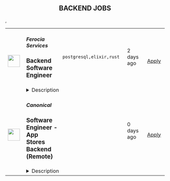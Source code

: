 <div align="center"><h2>BACKEND JOBS</h2></div><table><tr>
                <td width="100" height="100" rowspan="2">
                    <img src="https://remotive.com/job/1937196/logo" width="38px" height="auto">
                </td>
                <td width="300">
                    <h5>Ferocia Services</h5>
                    <h3>Backend Software Engineer</h3>
                </td>
                <td width="300">
                    <code>postgresql,elixir,rust</code>
                </td>
                <td width="200">
                <text>2 days ago</text>
                </td>
                <td width="100" rowspan="2">
                <a href="https://remotive.com/remote-jobs/software-dev/backend-software-engineer-1937196" align="right" target="_blank">Apply</a>
                </td>
            </tr>
            <tr>
                <td colspan="3">
                <details><summary>Description</summary>
                <p><strong>About Us</strong></p>
<p>We are a stealth-mode startup at the forefront of developing innovative software solutions focused on enhancing productivity and mental health. Our mission is to leverage technology to create tools that not only improve efficiency but also support the well-being of our users. Given our current status and the pending trademark of our unique solution, we are limited in the details we can share. However, we are on the lookout for creative and talented individuals who are ready to dive into a challenging and rewarding project with us.</p>
<p><strong>Role Summary</strong></p>
<p>We are seeking a mid-level Backend Software Engineer to join our pioneering team. This contract position is an excellent opportunity for a self-managed individual with startup experience and a strong foundation in TypeScript and full-stack development. You will play a crucial role in the development of our web application, focusing on creating intuitive, robust, and scalable features that deliver outstanding user experiences in the realms of productivity and mental health.</p>
<div class="h2">Tasks</div>
<ul style="">
<li style="">Design, develop, and maintain our innovative backend application, focusing on sync and async data processing on a REST API as well as data consuming data on Apache Kafka.</li>
<li style="">Utilize Rust or Elixir, PostgreSQL, REST API, Apache Kafka and be able to interact with several other APIs.</li>
<li style="">Design database schemas and migrations to ensure that new features are deployed with 0 downtime.</li>
<li style="">Implement secure, efficient, and scalable solutions using best practices in software development.</li>
<li style="">Ensure the performance, quality, and responsiveness of applications.</li>
<li style="">Identify and correct bottlenecks and fix bugs.</li>
<li style="">Help maintain code quality, organization, and automatization.</li>
</ul>
<div class="h2">Requirements</div>
<ul style="">
<li style="">Proven experience as a Full Stack Software Engineer with a strong focus on Rust, Elixir, or another functional programming language and web application development.</li>
<li style="">Be able to work in a self-managed environment with excellent written communication in English.</li>
<li style="">Strong experience with RDBMS and database migrations.</li>
<li style="">Strong experience building async applications with Apache Kafka</li>
<li style="">Ability to work independently in a fully remote setting, using your own equipment.</li>
<li style="">Excellent problem-solving skills and the ability to perform well in a fast-paced environment.</li>
<li style="">A portfolio of projects demonstrating your skill set and experience.</li>
</ul>
<div class="h2">Benefits</div>
<ul style="">
<li style="">
<p>A fully remote work environment with flexible hours.</p>
</li>
<li style="">
<p>An opportunity to be part of a groundbreaking startup and make a significant impact on our innovative product and community.</p>
</li>
<li style="">
<p>Competitive compensation and opportunity for growth.</p>
</li>
<li style="">
<p>This is a contract position with an initial term of three months.</p>
</li>
<li style="">
<p>The contract may be extended or transitioned into a permanent role based on performance and project needs.</p>
</li>
</ul>
<div class="h1">About the company</div>
<p>Ferocia Services is a versatile technology and management consulting firm dedicated to solving complex challenges for clients across diverse industries. As part of the Ferocia Group, we leverage deep expertise to deliver innovative solutions tailored to the needs of our portfolio companies and external clients.</p>
<p>We specialize in consumer software, SaaS, finance, management, product design, and management. Whether optimizing business processes, designing innovative products, or implementing advanced software solutions, we focus on delivering measurable results.</p>
<p>Innovation and collaboration are at the heart of our approach. We stay ahead of industry trends to equip our clients with the tools and knowledge needed to thrive in a competitive landscape. From start-ups to established enterprises, Ferocia Services empowers businesses to achieve their objectives with confidence, turning challenges into opportunities for success.</p>
<img src="https://remotive.com/job/track/1937196/blank.gif?source=public_api" alt=""/>
                </details>
                </td>
            </tr>,<tr>
                <td width="100" height="100" rowspan="2">
                    <img src="https://pbs.twimg.com/profile_images/1673959375340290050/x7pNtXQ7_400x400.jpg" width="38px" height="auto">
                </td>
                <td width="300">
                    <h5>Canonical</h5>
                    <h3>Software Engineer - App Stores Backend (Remote)</h3>
                </td>
                <td width="300">
                    <code></code>
                </td>
                <td width="200">
                <text>0 days ago</text>
                </td>
                <td width="100" rowspan="2">
                <a href="https://canonical.com/careers/3159992" align="right" target="_blank">Apply</a>
                </td>
            </tr>
            <tr>
                <td colspan="3">
                <details><summary>Description</summary>
                
      <h2><strong>Summary</strong></h2>
<p>This is an exciting opportunity for an exceptionalxperienced software engineer passionate about open source software, Linux, and Web Services at scale. Come build a rewarding, meaningful career working with the best and brightest people in technology at Canonical, a growing international software company.</p>
<p>Canonical's Store team develops and operates a large system of backend services that power the <a href="https://snapcraft.io/store">Snap Store</a> and <a href="https://charmhub.io/">Charmhub.io</a> marketplaces. Our services are built primarily in Python, with a bit of Golang.</p>
<p>We have some exciting challenges ahead including continuing to scale our production architecture, significantly expanding the range of software we can deliver through the system powering our marketplaces, and enhancing our offering for the booming world of IoT and for large Enterprise solutions.</p>
<p>If you have a passion for clean APIs, have a bias towards shipping, and believe that automated tests are the key to higher velocity and reliability, you'll fit right in.</p>
<h2><strong>What you’ll do</strong></h2>
<ul>
<li>Collaborate remotely with a globally distributed team.</li>
<li>Write clean web service APIs to support both CLI and web frontend clients, using Python (and optionally Golang).</li>
<li>Design and implement new features and enhancements from spec to production and ongoing operations at scale.</li>
<li>Review code and technical designs produced by other engineers.</li>
<li>Discuss ideas and collaborate on finding good solutions.</li>
<li>Work remotely with global travel for 2 to 4 weeks for internal and external events.</li>
</ul>
<h2><strong>Who you are</strong></h2>
<ul>
<li>You have demonstrated professional proficiency in developing public-facing APIs and web applications using Python.</li>
<li>You have a broad technology base but favour backend code and infrastructure.</li>
<li>You know your way around relational and non-relational databases and can effectively design data models that perform well, and tune queries to access them.</li>
<li>You are comfortable with Ubuntu as a development and deployment platform.</li>
<li>You have demonstrated strong academic performance in Computer Science, STEM or a similar degree.</li>
<li>You love technology and working with a diverse set of talented people.</li>
<li>You are curious, flexible, articulate, and accountable.</li>
<li>You value soft skills and are passionate, enterprising, thoughtful, and self-motivated.</li>
</ul>
<h2><strong>About Canonical</strong></h2>
<p>Canonical is a growing, international software company that works with the open-source community to deliver Ubuntu -- the world’s #1 cloud operating system. Our mission is to realise the potential of free software in the lives of individuals and organisations. Our services are helping businesses worldwide to reduce costs, improve efficiency and enhance security with Ubuntu.&nbsp; Canonical is a unique tech company - global, remote-first, open source, with 700 professionals across 50 countries - we want to be the world’s best, not biggest, global software company. With almost every team remote by default, Canonical sets the pace on the 21st-century digital workplace.</p>
<h3><strong>What Canonical offers:</strong></h3>
<ul>
<li>Work from home</li>
<li>Learning and development allowances</li>
<li>Competitive salary</li>
<li>Annual compensation review</li>
<li>Recognition rewards</li>
<li>Generous annual leave</li>
<li>Paid maternity, paternity and sick leave</li>
<li>Priority Pass for travel</li>
<li>Exposure to international business and technology</li>
</ul>
<p><em>We are proud to foster a workplace free from discrimination. Diversity of experience, perspectives, and background create a better work environment and better products. Whatever your identity, we will give your application fair consideration.</em></p>
<p>#LI-remote</p>
<p>#stack</p><p>Requisition ID: 545</p><p></p>
    
                </details>
                </td>
            </tr>,<tr>
                <td width="100" height="100" rowspan="2">
                    <img src="https://yt3.googleusercontent.com/8szApiN8P0n8pp0GeXj_z9R4Wh1gJBGW5OJZDocvTtvuCF69U0Q4h2lXDct74mL2_F7vuUwKMA" width="38px" height="auto">
                </td>
                <td width="300">
                    <h5>BioRender</h5>
                    <h3>Senior Backend Software Engineer, Search and Recommendations</h3>
                </td>
                <td width="300">
                    <code></code>
                </td>
                <td width="200">
                <text>0 days ago</text>
                </td>
                <td width="100" rowspan="2">
                <a href="https://jobs.ashbyhq.com/biorender/7576bd79-25f6-4f24-b785-af5f9db103cd" align="right" target="_blank">Apply</a>
                </td>
            </tr>
            <tr>
                <td colspan="3">
                <details><summary>Description</summary>
                <p style="min-height:1.5em">At BioRender, our mission is to accelerate the world’s ability to learn, discover and communicate science. We are passionate about democratizing science communication in order to accelerate scientific discovery and understanding. We're looking for amazing people to help create the world’s go-to-place and platform where science is communicated. Come join us!</p><p style="min-height:1.5em">We’re hiring a Senior Backend Engineer on our <strong>Search and Recommendations team</strong> to join our mission in democratizing science communication. </p><p style="min-height:1.5em">#LI-DNI</p><p style="min-height:1.5em"><strong>You will:</strong></p><ul style="min-height:1.5em"><li><p style="min-height:1.5em">Be a foundational member of a cross-functional team, working closely with product, design, data science, and science experts to achieve our mission.</p></li><li><p style="min-height:1.5em">Build backend services.Integrate with third-party systems like Algolia (search product) and work with creative team to enrich data sets.</p></li><li><p style="min-height:1.5em">Contribute to process improvements, hiring/onboarding procedures, enhancing product quality, and optimizing our codebase for ease of use and flexibility.</p></li><li><p style="min-height:1.5em">Successfully deliver substantial projects with a high level of quality, typically spanning 3 to 6 months.</p></li></ul><p style="min-height:1.5em"><strong>Our ideal fit brings:</strong></p><ul style="min-height:1.5em"><li><p style="min-height:1.5em">A strong background in backend engineering, with a knack for creating high-performing APIs capable of handling high volumes, especially for search requests.</p></li><li><p style="min-height:1.5em">Experience with large data sets and adept at managing data flow between online and offline systems, with related experience with data event streaming technologies like Kinesis, Kafka, Redpanda, Spark, Flink, etc.</p></li><li><p style="min-height:1.5em">Functional knowledge of productionizing data science models, collaborating closely with data scientists for experimentation and validation.</p></li><li><p style="min-height:1.5em">Expertise with NoSQL databases (like MongoDB), and cloud infrastructure (like AWS). </p></li><li><p style="min-height:1.5em">A track record of designing systems that are simple, scalable, secure, and performant.</p></li><li><p style="min-height:1.5em">Thrives on enhancing system maintainability for streamlined engagement by other engineers.</p></li><li><p style="min-height:1.5em">Data platform background is a plus.</p></li><li><p style="min-height:1.5em">Familiarity with our chosen tools in the JavaScript ecosystem (Node.js, Express.js, ReactJS) is a plus, but an interest in learning those tools and writing code in TypeScript is a must.</p></li></ul><p style="min-height:1.5em"></p><p style="min-height:1.5em"><strong>Why join us?</strong></p><p></p><ul style="min-height:1.5em"><li><p style="min-height:1.5em">We are mission-driven, and work collaboratively towards our shared vision of improving scientific communication and accelerating scientific discovery: BioRender figures have appeared in more than 16,000 publications! </p></li><li><p style="min-height:1.5em">It’s a product that users love! We have a world-class NPS and a community of loyal fans. Check out our Testimonials page to see what our customers are saying about us: <a target="_blank" rel="noopener noreferrer" class="postings-link" href="https://biorender.com/testimonials/">https://biorender.com/testimonials/ </a></p></li><li><p style="min-height:1.5em">We are in the top quartile for profitability and year-over-year revenue growth, with users in 200+ countries.</p></li><li><p style="min-height:1.5em">BioRender is an equal opportunity employer, and an inclusive hiring process and work environment is a part of our DNA. </p></li><li><p style="min-height:1.5em">We’re remote-first and have team members across Canada and the United States. A physical office in Toronto is available, but you have the flexibility to work from anywhere. </p></li><li><p style="min-height:1.5em">We’re backed by top investors, accelerators, and some of the most successful life science entrepreneurs and philanthropists in the world including Y Combinator, Malala Fund founders, and Fifty Years VC. </p></li><li><p style="min-height:1.5em">We are committed to building a warm, inclusive, and diverse environment. Check out how we make sure our <a target="_blank" rel="noopener noreferrer" class="postings-link" href="https://www.biorender.com/biorender-careers">employees come first</a>.</p></li></ul><p style="min-height:1.5em"></p><p style="min-height:1.5em">Check out our candidate resource - <a target="_blank" rel="noopener noreferrer" class="postings-link" href="https://biorender.notion.site/Engineering-Product-Design-66275a3c2cca42e39234412881621467">Engineering, Product &amp; Design at BioRender!</a> </p><p style="min-height:1.5em">You can also read more about the <a target="_blank" rel="noopener noreferrer" class="postings-link" href="https://biorender.notion.site/BioRender-Candidate-Resources-8255c155797f442a950720a33b4764d5">BioRender interview process and FAQs here</a>!</p><p style="min-height:1.5em">Check out what it's like to work at BioRender in <a target="_blank" rel="noopener noreferrer" class="postings-link" href="https://biorender.notion.site/biorender/Working-at-BioRender-as-a-Canada-Based-Employee-f6e12ab844154bb9948b22b32e3f0c70">Canada</a> and the <a target="_blank" rel="noopener noreferrer" class="postings-link" href="https://biorender.notion.site/biorender/Working-at-BioRender-as-a-U-S-Based-Employee-4ab2cc8e48f546f89aa98c318bccebc9">US</a>!</p><p style="min-height:1.5em"></p><p style="min-height:1.5em"><em>Please note that in Canada, only those companies licensed by a provincial or territorial engineering regulator may refer to themselves as an “engineer” and therefore, this role will be titled "developer" internally at BioRender. </em></p><p></p>
                </details>
                </td>
            </tr></table>